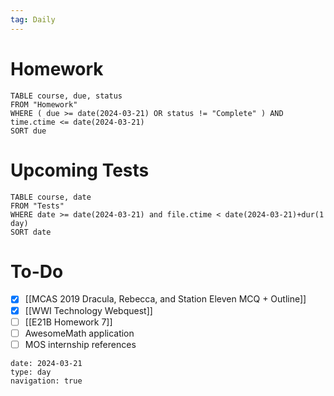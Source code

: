 ```yaml
---
tag: Daily
---
```

# Homework
```dataview
TABLE course, due, status
FROM "Homework" 
WHERE ( due >= date(2024-03-21) OR status != "Complete" ) AND time.ctime <= date(2024-03-21)
SORT due
```
# Upcoming Tests
```dataview
TABLE course, date
FROM "Tests" 
WHERE date >= date(2024-03-21) and file.ctime < date(2024-03-21)+dur(1 day)
SORT date
```
# To-Do
- [x] [[MCAS 2019 Dracula, Rebecca, and Station Eleven MCQ + Outline]]
- [x] [[WWI Technology Webquest]]
- [ ] [[E21B Homework 7]]
- [ ] AwesomeMath application
- [ ] MOS internship references

```gEvent
date: 2024-03-21
type: day
navigation: true
```